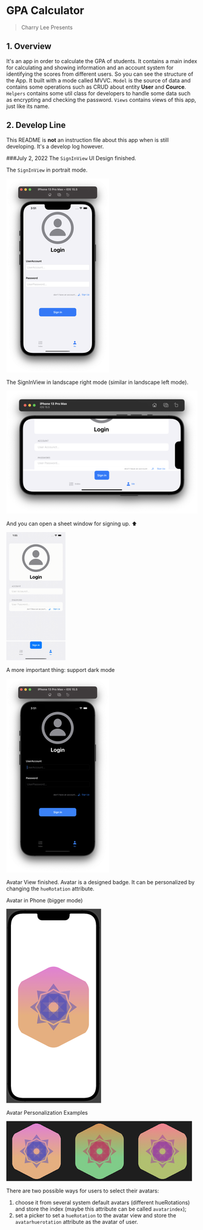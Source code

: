 #  GPA Calculator

> Charry Lee Presents

## 1. Overview
It's an app in order to calculate the GPA of students. It contains a main index for calculating and showing information and an account system for identifying the scores from different users.
So you can see the structure of the App. It built with a mode called MVVC. `Model` is the source of data and contains some operations such as CRUD about entity **User** and **Cource**. `Helpers` contains some util class for developers to handle some data such as encrypting and checking the password. `Views` contains views of this app, just like its name.

## 2. Develop Line
This README is **not** an instruction file about this app when is still developing. It's a develop log however.

###July 2, 2022 
The `SignInView` UI Design finished.

The `SignInView` in portrait mode.

<img src="./MarkdownImages/SignInView.png" style="zoom:50%;" />

The SignInView in landscape right mode (similar in landscape left mode).

![](./MarkdownImages/SignInViewLandscapeRight.png)

And you can open a sheet window for signing up. ⬆️ 

<img src="./MarkdownImages/CallSignUp.gif" style="zoom: 33%;" />

A more important thing: support dark mode

<img src="./MarkdownImages/SignInViewDarkMode.png" style="zoom:50%;" />

Avatar View finished. Avatar is a designed badge. It can be personalized by changing the `hueRotation` attribute.

Avatar in Phone (bigger mode)

<img src="./MarkdownImages/Avatar.png" style="zoom:50%;" />

Avatar Personalization Examples

![](./MarkdownImages/PossibleAvatarShow.png)

There are two possible ways for users to select their avatars:

1. choose it from several system default avatars (different hueRotations) and store the index (maybe this attribute can be called `avatarindex`);
2. set a picker to set a `hueRotation` to the avatar view and store the `avatarhuerotation` attribute as the avatar of user.
